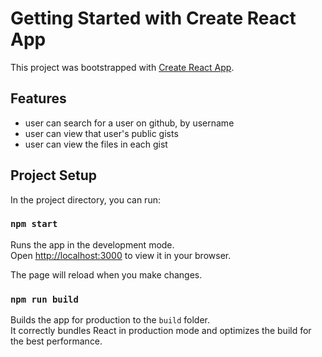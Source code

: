 # Getting Started with Create React App

This project was bootstrapped with [Create React App](https://github.com/facebook/create-react-app).

## Features

- user can search for a user on github, by username
- user can view that user's public gists
- user can view the files in each gist

## Project Setup

In the project directory, you can run:

### `npm start`

Runs the app in the development mode.\
Open [http://localhost:3000](http://localhost:3000) to view it in your browser.

The page will reload when you make changes.

### `npm run build`

Builds the app for production to the `build` folder.\
It correctly bundles React in production mode and optimizes the build for the best performance.